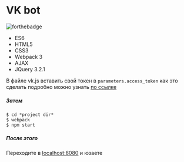 VK bot
=====================
![forthebadge](http://forthebadge.com/images/badges/you-didnt-ask-for-this.svg)

* ES6
* HTML5
* CSS3
* Webpack 3
* AJAX
* JQuery 3.2.1

В файле vk.js вставить свой токен в `parameters.access_token`
как это сделать подробно можно узнать [по ссылке](https://vk.com/dev/first_guide?f=3.%20Авторизация%20пользователя)

##### Затем

    $ cd *project dir*
    $ webpack
    $ npm start

##### После этого

Переходите в <localhost:8080> и юзаете
